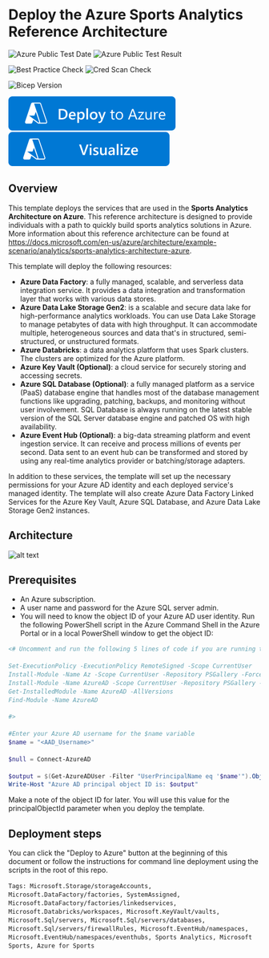 # Deploy the Azure Sports Analytics Reference Architecture

![Azure Public Test Date](https://azurequickstartsservice.blob.core.windows.net/badges/sports-analytics-architecture/PublicLastTestDate.svg)
![Azure Public Test Result](https://azurequickstartsservice.blob.core.windows.net/badges/sports-analytics-architecture/PublicDeployment.svg)

![Best Practice Check](https://azurequickstartsservice.blob.core.windows.net/badges/sports-analytics-architecture/BestPracticeResult.svg)
![Cred Scan Check](https://azurequickstartsservice.blob.core.windows.net/badges/sports-analytics-architecture/CredScanResult.svg)

![Bicep Version](https://azurequickstartsservice.blob.core.windows.net/badges/sports-analytics-architecture/BicepVersion.svg)

[![Deploy To Azure](https://raw.githubusercontent.com/Azure/azure-quickstart-templates/master/1-CONTRIBUTION-GUIDE/images/deploytoazure.svg?sanitize=true)](https://portal.azure.com/#create/Microsoft.Template/uri/https%3A%2F%2Fraw.githubusercontent.com%2FAzure%2Fazure-quickstart-templates%2Fmaster%2Fsports-analytics-architecture%2Fazuredeploy.json)
[![Visualize](https://raw.githubusercontent.com/Azure/azure-quickstart-templates/master/1-CONTRIBUTION-GUIDE/images/visualizebutton.svg?sanitize=true)](http://armviz.io/#/?load=https%3A%2F%2Fraw.githubusercontent.com%2FAzure%2Fazure-quickstart-templates%2Fmaster%2Fsports-analytics-architecture%2Fazuredeploy.json)


## Overview
This template deploys the services that are used in the **Sports Analytics Architecture on Azure**. This reference architecture is designed to provide individuals with a path to quickly build sports analytics solutions in Azure. More information about this reference architecture can be found at https://docs.microsoft.com/en-us/azure/architecture/example-scenario/analytics/sports-analytics-architecture-azure.

This template will deploy the following resources:
- **Azure Data Factory**: a fully managed, scalable, and serverless data integration service. It provides a data integration and transformation layer that works with various data stores.
- **Azure Data Lake Storage Gen2**: is a scalable and secure data lake for high-performance analytics workloads. You can use Data Lake Storage to manage petabytes of data with high throughput. It can accommodate multiple, heterogeneous sources and data that's in structured, semi-structured, or unstructured formats.
- **Azure Databricks**: a data analytics platform that uses Spark clusters. The clusters are optimized for the Azure platform.
- **Azure Key Vault (Optional)**: a cloud service for securely storing and accessing secrets.
- **Azure SQL Database (Optional)**: a fully managed platform as a service (PaaS) database engine that handles most of the database management functions like upgrading, patching, backups, and monitoring without user involvement. SQL Database is always running on the latest stable version of the SQL Server database engine and patched OS with high availability.
- **Azure Event Hub (Optional)**: a big-data streaming platform and event ingestion service. It can receive and process millions of events per second. Data sent to an event hub can be transformed and stored by using any real-time analytics provider or batching/storage adapters.

In addition to these services, the template will set up the necessary permissions for your Azure AD identity and each deployed service's managed identity. The template will also create Azure Data Factory Linked Services for the Azure Key Vault, Azure SQL Database, and Azure Data Lake Storage Gen2 instances.

## Architecture
![alt text](https://github.com/jaswitze/azure-quickstart-templates/tree/sports-branch/demos/sports-analytics-architecture/images/sports-analytics-azure-reference-architecture.png)

## Prerequisites

- An Azure subscription.
- A user name and password for the Azure SQL server admin.
- You will need to know the object ID of your Azure AD user identity. Run the following PowerShell script in the Azure Command Shell in the Azure Portal or in a local PowerShell window to get the object ID:

```powershell
<# Uncomment and run the following 5 lines of code if you are running the script locally and the AzureAD PowerShell module is not installed:

Set-ExecutionPolicy -ExecutionPolicy RemoteSigned -Scope CurrentUser
Install-Module -Name Az -Scope CurrentUser -Repository PSGallery -Force
Install-Module -Name AzureAD -Scope CurrentUser -Repository PSGallery -Force
Get-InstalledModule -Name AzureAD -AllVersions
Find-Module -Name AzureAD

#>

#Enter your Azure AD username for the $name variable 
$name = "<AAD_Username>"

$null = Connect-AzureAD

$output = $(Get-AzureADUser -Filter "UserPrincipalName eq '$name'").ObjectId
Write-Host "Azure AD principal object ID is: $output"
```
Make a note of the object ID for later. You will use this value for the principalObjectId parameter when you deploy the template.

## Deployment steps

You can click the "Deploy to Azure" button at the beginning of this document or follow the instructions for command line deployment using the scripts in the root of this repo.

`Tags: Microsoft.Storage/storageAccounts, Microsoft.DataFactory/factories, SystemAssigned, Microsoft.DataFactory/factories/linkedservices, Microsoft.Databricks/workspaces, Microsoft.KeyVault/vaults, Microsoft.Sql/servers, Microsoft.Sql/servers/databases, Microsoft.Sql/servers/firewallRules, Microsoft.EventHub/namespaces, Microsoft.EventHub/namespaces/eventhubs, Sports Analytics, Microsoft Sports, Azure for Sports`
